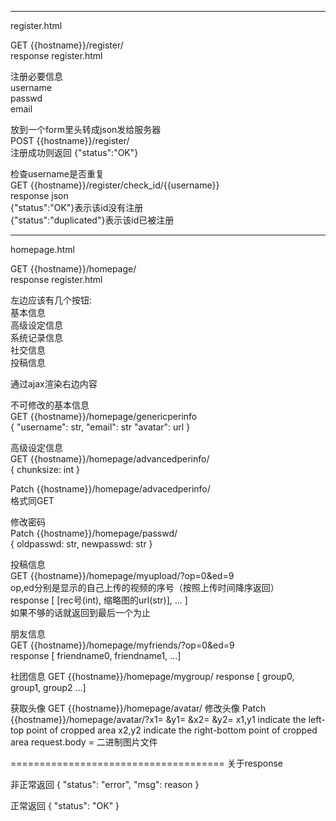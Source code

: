 ----------------------------------------------
register.html

GET {{hostname}}/register/  
response register.html

注册必要信息  
username  
passwd  
email  

放到一个form里头转成json发给服务器  
POST {{hostname}}/register/  
注册成功则返回
{"status":"OK"}

检查username是否重复  
GET {{hostname}}/register/check_id/{{username}}  
response json   
{"status":"OK"}表示该id没有注册   
{"status":"duplicated"}表示该id已被注册



-----------------------------------------------

homepage.html

GET {{hostname}}/homepage/  
response register.html

左边应该有几个按钮:  
基本信息  
高级设定信息  
系统记录信息  
社交信息  
投稿信息  

通过ajax渲染右边内容  

不可修改的基本信息  
GET {{hostname}}/homepage/genericperinfo  
{
	"username": str,
	"email": str
	"avatar": url
}

高级设定信息  
GET {{hostname}}/homepage/advancedperinfo/  
{
	chunksize: int
}

Patch {{hostname}}/homepage/advacedperinfo/  
格式同GET


修改密码   
Patch  {{hostname}}/homepage/passwd/  
{
	oldpasswd: str,
	newpasswd: str
}

投稿信息  
GET {{hostname}}/homepage/myupload/?op=0&ed=9  
op,ed分别是显示的自己上传的视频的序号（按照上传时间降序返回）  
response [ [rec号(int), 缩略图的url(str)], ... ]  
如果不够的话就返回到最后一个为止

朋友信息  
GET {{hostname}}/homepage/myfriends/?op=0&ed=9  
response [ friendname0, friendname1, ...]

社团信息
GET {{hostname}}/homepage/mygroup/
response [ group0, group1, group2 ...]

获取头像
GET {{hostname}}/homepage/avatar/
修改头像
Patch {{hostname}}/homepage/avatar/?x1= &y1= &x2= &y2= 
x1,y1 indicate the left-top point of cropped area
x2,y2 indicate the right-bottom point of cropped area 
request.body = 二进制图片文件

=====================================
关于response

非正常返回 
{
	"status": "error",
	"msg": reason
}

正常返回
{
	"status": "OK"
}
